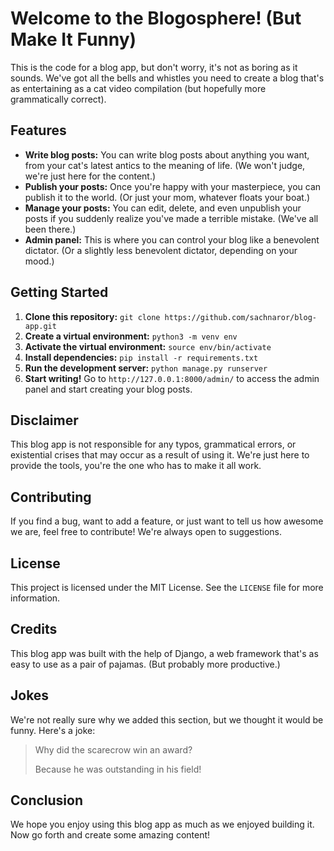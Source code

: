# Welcome to the Blogosphere! (But Make It Funny)

This is the code for a blog app, but don't worry, it's not as boring as it sounds. We've got all the bells and whistles you need to create a blog that's as entertaining as a cat video compilation (but hopefully more grammatically correct).

## Features

* **Write blog posts:**  You can write blog posts about anything you want, from your cat's latest antics to the meaning of life. (We won't judge, we're just here for the content.)
* **Publish your posts:**  Once you're happy with your masterpiece, you can publish it to the world. (Or just your mom, whatever floats your boat.)
* **Manage your posts:**  You can edit, delete, and even unpublish your posts if you suddenly realize you've made a terrible mistake. (We've all been there.)
* **Admin panel:**  This is where you can control your blog like a benevolent dictator. (Or a slightly less benevolent dictator, depending on your mood.)

## Getting Started

1. **Clone this repository:**  `git clone https://github.com/sachnaror/blog-app.git`
2. **Create a virtual environment:**  `python3 -m venv env`
3. **Activate the virtual environment:**  `source env/bin/activate`
4. **Install dependencies:**  `pip install -r requirements.txt`
5. **Run the development server:**  `python manage.py runserver`
6. **Start writing!**  Go to `http://127.0.0.1:8000/admin/` to access the admin panel and start creating your blog posts.

## Disclaimer

This blog app is not responsible for any typos, grammatical errors, or existential crises that may occur as a result of using it. We're just here to provide the tools, you're the one who has to make it all work.

## Contributing

If you find a bug, want to add a feature, or just want to tell us how awesome we are, feel free to contribute! We're always open to suggestions.

## License

This project is licensed under the MIT License. See the `LICENSE` file for more information.

## Credits

This blog app was built with the help of Django, a web framework that's as easy to use as a pair of pajamas. (But probably more productive.)

## Jokes

We're not really sure why we added this section, but we thought it would be funny.  Here's a joke:

> Why did the scarecrow win an award?
>
> Because he was outstanding in his field!

## Conclusion

We hope you enjoy using this blog app as much as we enjoyed building it.  Now go forth and create some amazing content!
